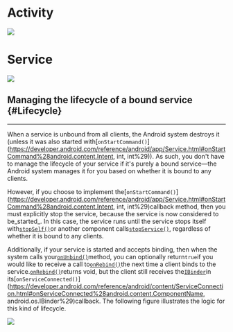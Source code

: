 # Activity

![](https://developer.android.com/guide/components/images/activity_lifecycle.png)

# Service

![](https://developer.android.com/images/service_lifecycle.png)

## Managing the lifecycle of a bound service {#Lifecycle}

---

When a service is unbound from all clients, the Android system destroys it \(unless it was also started with[`onStartCommand()`](https://developer.android.com/reference/android/app/Service.html#onStartCommand%28android.content.Intent, int, int%29)\). As such, you don't have to manage the lifecycle of your service if it's purely a bound service—the Android system manages it for you based on whether it is bound to any clients.

However, if you choose to implement the[`onStartCommand()`](https://developer.android.com/reference/android/app/Service.html#onStartCommand%28android.content.Intent, int, int%29)callback method, then you must explicitly stop the service, because the service is now considered to be_started_. In this case, the service runs until the service stops itself with[`stopSelf()`](https://developer.android.com/reference/android/app/Service.html#stopSelf%28%29)or another component calls[`stopService()`](https://developer.android.com/reference/android/content/Context.html#stopService%28android.content.Intent%29), regardless of whether it is bound to any clients.

Additionally, if your service is started and accepts binding, then when the system calls your[`onUnbind()`](https://developer.android.com/reference/android/app/Service.html#onUnbind%28android.content.Intent%29)method, you can optionally return`true`if you would like to receive a call to[`onRebind()`](https://developer.android.com/reference/android/app/Service.html#onRebind%28android.content.Intent%29)the next time a client binds to the service.[`onRebind()`](https://developer.android.com/reference/android/app/Service.html#onRebind%28android.content.Intent%29)returns void, but the client still receives the[`IBinder`](https://developer.android.com/reference/android/os/IBinder.html)in its[`onServiceConnected()`](https://developer.android.com/reference/android/content/ServiceConnection.html#onServiceConnected%28android.content.ComponentName, android.os.IBinder%29)callback. The following figure illustrates the logic for this kind of lifecycle.

![](https://developer.android.com/images/fundamentals/service_binding_tree_lifecycle.png)

